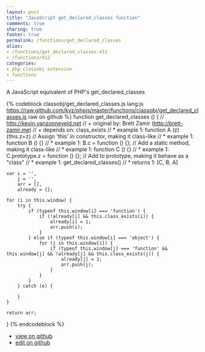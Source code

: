 ```yaml
---
layout: post
title: "JavaScript get_declared_classes function"
comments: true
sharing: true
footer: true
permalink: /functions/get_declared_classes
alias:
- /functions/get_declared_classes:412
- /functions/412
categories:
- php classobj extension
- functions
---
```

A JavaScript equivalent of PHP's get_declared_classes

<!-- more -->

{% codeblock classobj/get_declared_classes.js lang:js https://raw.github.com/kvz/phpjs/master/functions/classobj/get_declared_classes.js raw on github %}
function get_declared_classes () {
    // http://kevin.vanzonneveld.net
    // +   original by: Brett Zamir (http://brett-zamir.me)
    // +    depends on: class_exists
    // *     example 1: function A (z) {this.z=z} // Assign 'this' in constructor, making it class-like
    // *     example 1: function B () {}
    // *     example 1: B.c = function () {}; // Add a static method, making it class-like
    // *     example 1: function C () {}
    // *     example 1: C.prototype.z = function () {}; // Add to prototype, making it behave as a "class"
    // *     example 1: get_declared_classes()
    // *     returns 1: [C, B, A]

    var i = '',
        j = '',
        arr = [],
        already = {};

    for (i in this.window) {
        try {
            if (typeof this.window[i] === 'function') {
                if (!already[i] && this.class_exists(i)) {
                    already[i] = 1;
                    arr.push(i);
                }
            } else if (typeof this.window[i] === 'object') {
                for (j in this.window[i]) {
                    if (typeof this.window[j] === 'function' && this.window[j] && !already[j] && this.class_exists(j)) {
                        already[j] = 1;
                        arr.push(j);
                    }
                }
            }
        } catch (e) {

        }
    }

    return arr;
}
{% endcodeblock %}

 - [view on github](https://github.com/kvz/phpjs/blob/master/functions/classobj/get_declared_classes.js)
 - [edit on github](https://github.com/kvz/phpjs/edit/master/functions/classobj/get_declared_classes.js)

